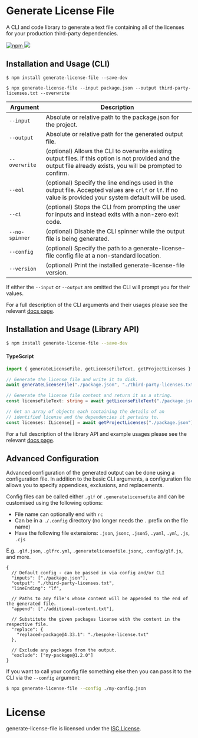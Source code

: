 # Generate License File

A CLI and code library to generate a text file containing all of the licenses for your production third-party dependencies.

<a href="https://www.npmjs.com/package/generate-license-file">
  <img alt="npm" src="https://img.shields.io/npm/v/generate-license-file?logo=npm">
</a>

<a href="https://codecov.io/github/TobyAndToby/generate-license-file">
  <img src="https://codecov.io/github/TobyAndToby/generate-license-file/branch/main/graph/badge.svg"/>
</a>

## Installation and Usage (CLI)

```
$ npm install generate-license-file --save-dev

$ npx generate-license-file --input package.json --output third-party-licenses.txt --overwrite
```

| Argument       | Description                                                                                                                                                       |
| -------------- | ----------------------------------------------------------------------------------------------------------------------------------------------------------------- |
| `--input`      | Absolute or relative path to the package.json for the project.                                                                                                    |
| `--output`     | Absolute or relative path for the generated output file.                                                                                                          |
| `--overwrite`  | (optional) Allows the CLI to overwrite existing output files. If this option is not provided and the output file already exists, you will be prompted to confirm. |
| `--eol`        | (optional) Specify the line endings used in the output file. Accepted values are `crlf` or `lf`. If no value is provided your system default will be used.        |
| `--ci`         | (optional) Stops the CLI from prompting the user for inputs and instead exits with a non-zero exit code.                                                          |
| `--no-spinner` | (optional) Disable the CLI spinner while the output file is being generated.                                                                                      |
| `--config`     | (optional) Specify the path to a generate-license-file config file at a non-standard location.                                                                    |
| `--version`    | (optional) Print the installed generate-license-file version.                                                                                                     |

If either the `--input` or `--output` are omitted the CLI will prompt you for their values.

For a full description of the CLI arguments and their usages please see the relevant [docs page](https://generate-license-file.js.org/docs/intro).

## Installation and Usage (Library API)

```bash
$ npm install generate-license-file --save-dev
```

#### TypeScript

```ts
import { generateLicenseFile, getLicenseFileText, getProjectLicenses } from "generate-license-file";

// Generate the license file and write it to disk.
await generateLicenseFile("./package.json", "./third-party-licenses.txt");

// Generate the license file content and return it as a string.
const licenseFileText: string = await getLicenseFileText("./package.json");

// Get an array of objects each containing the details of an
// identified license and the dependencies it pertains to.
const licenses: ILicense[] = await getProjectLicenses("./package.json");
```

For a full description of the library API and example usages please see the relevant [docs page](https://generate-license-file.js.org/docs/library).

## Advanced Configuration

Advanced configuration of the generated output can be done using a configuration file. In addition to the basic CLI arguments, a configuration file allows you to specify appendices, exclusions, and replacements.

Config files can be called either `.glf` or `.generatelicensefile` and can be customised using the following options:

- File name can optionally end with `rc`
- Can be in a `./.config` directory (no longer needs the `.` prefix on the file name)
- Have the following file extensions: `.json`, `jsonc`, `.json5`, `.yaml`, `.yml`, `.js`, `.cjs`

E.g. `.glf.json`, `.glfrc.yml`, `.generatelicensefile.jsonc`, `.config/glf.js`, and more.

```jsonc
{
  // Default config - can be passed in via config and/or CLI
  "inputs": ["./package.json"],
  "output": "./third-party-licenses.txt",
  "lineEnding": "lf",

  // Paths to any file's whose content will be appended to the end of the generated file.
  "append": ["./additional-content.txt"],

  // Substitute the given packages license with the content in the respective file.
  "replace": {
    "replaced-package@4.33.1": "./bespoke-license.txt"
  },

  // Exclude any packages from the output.
  "exclude": ["my-package@1.2.0"]
}
```

If you want to call your config file something else then you can pass it to the CLI via the `--config` argument:

```bash
$ npx generate-license-file --config ./my-config.json
```

# License

generate-license-file is licensed under the [ISC License](./LICENSE.md).
